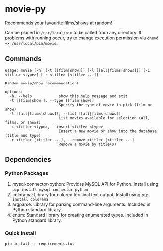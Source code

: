 # movie-py
Recommends your favourite films/shows at random!

Can be placed in `/usr/local/bin` to be called from any directory.  If problems with running occur, try to change execution permission via `chmod +x /usr/local/bin/movie`.

## Commands
```
usage: movie [-h] [-t [[film|show]]] [-l [[all|films|shows]]] [-i <title> <type>] [-r <title> [<title> ...]]

Random movie/show recommendation!

options:
  -h, --help            show this help message and exit
  -t [[film|show]], --type [[film|show]]
                        Specify the type of movie to pick (film or show)
  -l [[all|films|shows]], --list [[all|films|shows]]
                        List movies available for selection (all, films, or shows)
  -i <title> <type>, --insert <title> <type>
                        Insert a new movie or show into the database (title and type)
  -r <title> [<title> ...], --remove <title> [<title> ...]
                        Remove a movie by title(s)
```

## Dependencies
### Python Packages

1. mysql-connector-python: Provides MySQL API for Python.  Install using `pip install mysql-connector-python`
2. colorama: Library for colored terminal text output.  Install using `pip install colorama`
3. argparse: Library for parsing command-line arguments.  Included in Python standard library.
4. enum: Standard library for creating enumerated types.  Included in Python standard library.

### Quick Install
`pip install -r requirements.txt`
